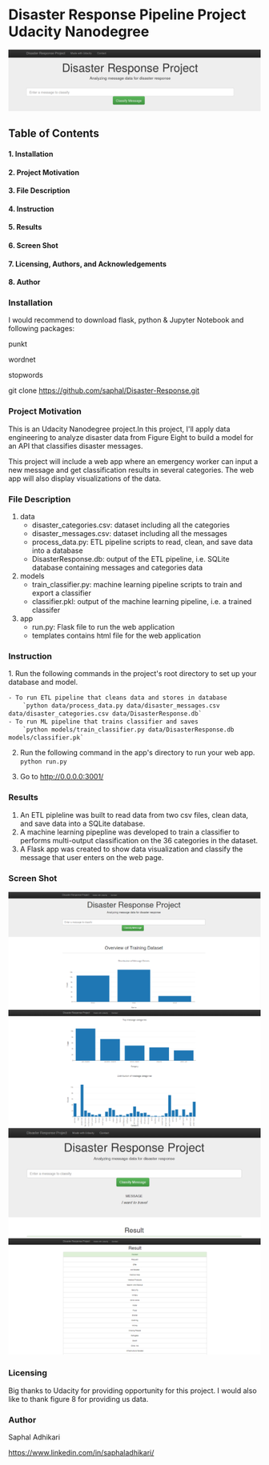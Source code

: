 
<h1>Disaster Response Pipeline Project Udacity Nanodegree </h1>
<img src="img/intro.png">

<h2>Table of Contents</h2>

<h4>1. Installation</h4>

<h4>2. Project Motivation</h4>

<h4>3. File Description</h4>

<h4>4. Instruction</h4>

<h4>5. Results</h4>

<h4>6. Screen Shot</h4>

<h4>7. Licensing, Authors, and Acknowledgements</h4>

<h4>8. Author</h4>






<h3>Installation</h3>
I would recommend to download flask, python & Jupyter Notebook and following packages:


punkt

wordnet

stopwords

git clone https://github.com/saphal/Disaster-Response.git

<h3>Project Motivation</h3>
This is an Udacity Nanodegree project.In this project, I'll apply data engineering to analyze disaster data from Figure Eight to build a model for an API that classifies disaster messages.

This project will include a web app where an emergency worker can input a new message and get classification results in several categories. The web app will also display visualizations of the data.


<h3>File Description</h3>

1. data
    - disaster_categories.csv: dataset including all the categories 
    - disaster_messages.csv: dataset including all the messages
    - process_data.py: ETL pipeline scripts to read, clean, and save data into a database
    - DisasterResponse.db: output of the ETL pipeline, i.e. SQLite database containing messages and categories data
2. models
    - train_classifier.py: machine learning pipeline scripts to train and export a classifier
    - classifier.pkl: output of the machine learning pipeline, i.e. a trained classifer
3. app
    - run.py: Flask file to run the web application
    - templates contains html file for the web application
    

<h3>Instruction</h3>
1. Run the following commands in the project's root directory to set up your database and model.

    - To run ETL pipeline that cleans data and stores in database
        `python data/process_data.py data/disaster_messages.csv data/disaster_categories.csv data/DisasterResponse.db`
    - To run ML pipeline that trains classifier and saves
        `python models/train_classifier.py data/DisasterResponse.db models/classifier.pk`

2. Run the following command in the app's directory to run your web app.
    `python run.py`

3. Go to http://0.0.0.0:3001/


<h3>Results</h3>

1. An ETL pipleline was built to read data from two csv files, clean data, and save data into a SQLite database.
2. A machine learning pipepline was developed to train a classifier to performs multi-output classification on the 36 categories in the dataset.
3. A Flask app was created to show data visualization and classify the message that user enters on the web page.

<h3>Screen Shot</h3>
<img src="img/genral.png">
<img src="img/genrala.png">
<img src="img/travel.png">
<img src="img/travel_detail.png">



<h3>Licensing</h3>

Big thanks to Udacity for providing opportunity for this project. I would also like to thank figure 8 for providing us data.

<h3>Author</h3>

Saphal Adhikari

https://www.linkedin.com/in/saphaladhikari/


